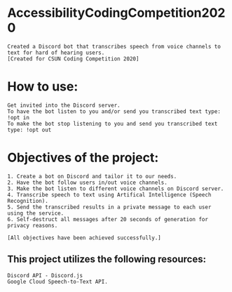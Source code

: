 # AccessibilityCodingCompetition2020 
```
Created a Discord bot that transcribes speech from voice channels to text for hard of hearing users. 
[Created for CSUN Coding Competition 2020]
```

# How to use:
```
Get invited into the Discord server.
To have the bot listen to you and/or send you transcribed text type: !opt in
To make the bot stop listening to you and send you transcribed text type: !opt out
```

# Objectives of the project:
```
1. Create a bot on Discord and tailor it to our needs.
2. Have the bot follow users in/out voice channels.
3. Make the bot listen to different voice channels on Discord server.
4. Transcribe speech to text using Artifical Intelligence (Speech Recognition).
5. Send the transcribed results in a private message to each user using the service.
6. Self-destruct all messages after 20 seconds of generation for privacy reasons.

[All objectives have been achieved successfully.]
```

## This project utilizes the following resources:
```
Discord API - Discord.js
Google Cloud Speech-to-Text API.
```
